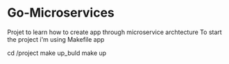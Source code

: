 # Go-Microservices
Projet to learn how to create app through microservice archtecture
To start the project i'm using Makefile app

cd /project
make up_buld
make up
